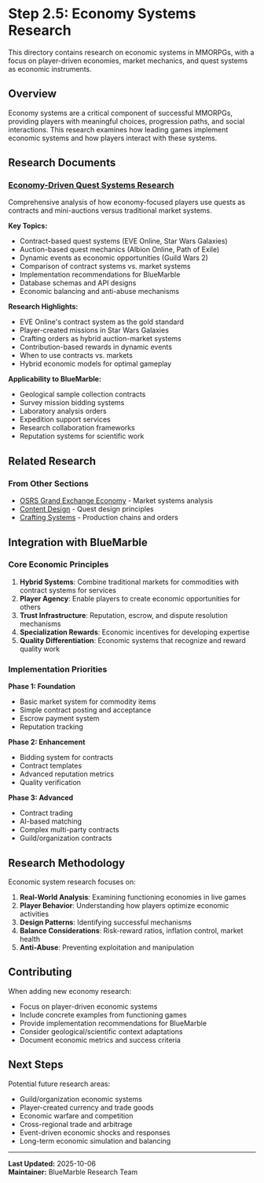 # Step 2.5: Economy Systems Research

This directory contains research on economic systems in MMORPGs, with a focus on player-driven economies, market mechanics, and quest systems as economic instruments.

## Overview

Economy systems are a critical component of successful MMORPGs, providing players with meaningful choices, progression paths, and social interactions. This research examines how leading games implement economic systems and how players interact with these systems.

## Research Documents

### [Economy-Driven Quest Systems Research](economy-driven-quest-systems-research.md)
Comprehensive analysis of how economy-focused players use quests as contracts and mini-auctions versus traditional market systems.

**Key Topics:**
- Contract-based quest systems (EVE Online, Star Wars Galaxies)
- Auction-based quest mechanics (Albion Online, Path of Exile)
- Dynamic events as economic opportunities (Guild Wars 2)
- Comparison of contract systems vs. market systems
- Implementation recommendations for BlueMarble
- Database schemas and API designs
- Economic balancing and anti-abuse mechanisms

**Research Highlights:**
- EVE Online's contract system as the gold standard
- Player-created missions in Star Wars Galaxies
- Crafting orders as hybrid auction-market systems
- Contribution-based rewards in dynamic events
- When to use contracts vs. markets
- Hybrid economic models for optimal gameplay

**Applicability to BlueMarble:**
- Geological sample collection contracts
- Survey mission bidding systems
- Laboratory analysis orders
- Expedition support services
- Research collaboration frameworks
- Reputation systems for scientific work

## Related Research

### From Other Sections
- [OSRS Grand Exchange Economy](../../literature/game-dev-analysis-osrs-grand-exchange-economy.md) - Market systems analysis
- [Content Design](../step-1-foundation/content-design/) - Quest design principles
- [Crafting Systems](../step-2-system-research/step-2.3-crafting-systems/) - Production chains and orders

## Integration with BlueMarble

### Core Economic Principles
1. **Hybrid Systems**: Combine traditional markets for commodities with contract systems for services
2. **Player Agency**: Enable players to create economic opportunities for others
3. **Trust Infrastructure**: Reputation, escrow, and dispute resolution mechanisms
4. **Specialization Rewards**: Economic incentives for developing expertise
5. **Quality Differentiation**: Economic systems that recognize and reward quality work

### Implementation Priorities

**Phase 1: Foundation**
- Basic market system for commodity items
- Simple contract posting and acceptance
- Escrow payment system
- Reputation tracking

**Phase 2: Enhancement**
- Bidding system for contracts
- Contract templates
- Advanced reputation metrics
- Quality verification

**Phase 3: Advanced**
- Contract trading
- AI-based matching
- Complex multi-party contracts
- Guild/organization contracts

## Research Methodology

Economic system research focuses on:
1. **Real-World Analysis**: Examining functioning economies in live games
2. **Player Behavior**: Understanding how players optimize economic activities
3. **Design Patterns**: Identifying successful mechanisms
4. **Balance Considerations**: Risk-reward ratios, inflation control, market health
5. **Anti-Abuse**: Preventing exploitation and manipulation

## Contributing

When adding new economy research:
- Focus on player-driven economic systems
- Include concrete examples from functioning games
- Provide implementation recommendations for BlueMarble
- Consider geological/scientific context adaptations
- Document economic metrics and success criteria

## Next Steps

Potential future research areas:
- Guild/organization economic systems
- Player-created currency and trade goods
- Economic warfare and competition
- Cross-regional trade and arbitrage
- Event-driven economic shocks and responses
- Long-term economic simulation and balancing

---

**Last Updated:** 2025-10-06  
**Maintainer:** BlueMarble Research Team
